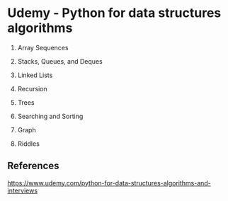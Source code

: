 # Udemy - Python for data structures algorithms

1. Array Sequences

2. Stacks, Queues, and Deques

3. Linked Lists

4. Recursion

5. Trees

6. Searching and Sorting

7. Graph

8. Riddles

## References

<https://www.udemy.com/python-for-data-structures-algorithms-and-interviews>
